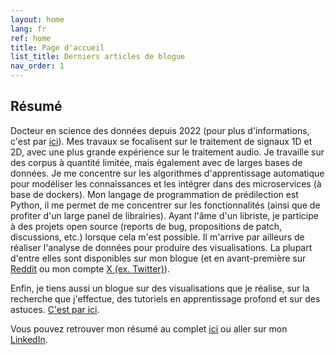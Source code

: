 ```yaml
---
layout: home
lang: fr
ref: home
title: Page d'accueil
list_title: Derniers articles de blogue
nav_order: 1
---
```


## Résumé

Docteur en science des données depuis 2022 (pour plus d'informations, c'est par [ici](/blogue/these/2022/10/30/mon-doctorat.html)).
Mes travaux se focalisent sur le traitement de signaux 1D et 2D, avec une plus grande expérience sur le traitement audio.
Je travaille sur des corpus à quantité limitée, mais également avec de larges bases de données.
Je me concentre sur les algorithmes d'apprentissage automatique pour modéliser les connaissances et les intégrer dans des microservices (à base de dockers).
Mon langage de programmation de prédilection est Python, il me permet de me concentrer sur les fonctionnalités (ainsi que de profiter d'un large panel de librairies).
Ayant l'âme d'un libriste, je participe à des projets open source (reports de bug, propositions de patch, discussions, etc.) lorsque cela m'est possible.
Il m'arrive par ailleurs de réaliser l'analyse de données pour produire des visualisations. La plupart d'entre elles sont disponibles sur mon blogue (et en avant-première sur [Reddit](https://www.reddit.com/user/vroger11) ou mon compte [X (ex. Twitter)](https://x.com/vroger11)).

Enfin, je tiens aussi un blogue sur des visualisations que je réalise, sur la recherche que j'effectue, des tutoriels en apprentissage profond et sur des astuces. [C'est par ici](blogue).

Vous pouvez retrouver mon résumé au complet [ici](/assets/cv/cv_fr.pdf) ou aller sur mon [LinkedIn](https://www.linkedin.com/in/vroger11/).
